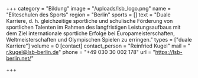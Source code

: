 +++
category = "Bildung"
image = "/uploads/lsb_logo.png"
name = "Eliteschulen des Sports"
region = "Berlin"
sports = []
text = "Duale Karriere, d. h. gleichzeitige sportliche und schulische Förderung von sportlichen Talenten im Rahmen des langfristigen Leistungsaufbaus mit dem Ziel internationale sportliche Erfolge bei Europameisterschaften, Weltmeisterschaften und Olympischen Spielen zu erringen."
types = ["duale Karriere"]
volume = 0
[contact]
contact_person = "Reinfried Kugel"
mail = " r.kugel@lsb-berlin.de"
phone = "+49 030 30 002 178"
url = "https://lsb-berlin.net/"

+++
